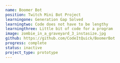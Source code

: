 ```yaml
---
name: Boomer Bot
position: Twitch Mini Bot Project
learningone: Generation Gap Solved
learningtwo: Code does not have to be lengthy
learningthree: Little bit of code for a program
image: zombie_in_a_graveyard_3_instasize.jpg
github: https://github.com/CodeItQuick/BoomerBot
progress: complete
status: inactive
project_type: prototype
---
```

